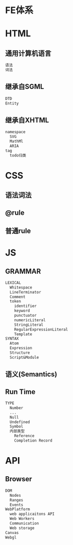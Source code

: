 # FE体系

# HTML
## 通用计算机语言
```md
语法
词法
```
## 继承自SGML
```md
DTD
Entity
```
## 继承自XHTML
```md
namespace
  SVG
  MathMl
  ARIA
tag
  todo归类
```

# CSS
## 语法词法
## @rule
## 普通rule

# JS
## GRAMMAR
```md
LEXICAL
  Whitespace
  LineTerminator
  Comment
  token
    identifier
    keyword
    punctuator
    numericLiteral
    StringLiteral
    RegularExpressionLiteral
    Template
SYNTAX
  Atom
  Expression
  Structure
  Script&Module
```
## 语义(Semantics)
## Run Time
```md
TYPE
  Number
  ...
  Null
  Undefined
  Symbol
  内部类型
    Reference
    Completion Record
```

# API
## Browser
```md
DOM
  Nodes
  Ranges
  Events
WebPlatform
  web applicaitons API
  Web Workers
  Communication
  Web storage
Canvas
Webgl
```
